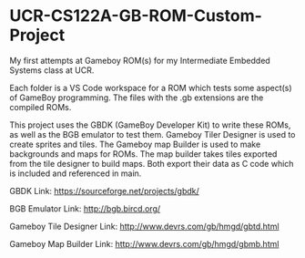 # UCR-CS122A-GB-ROM-Custom-Project
My first attempts at Gameboy ROM(s) for my Intermediate Embedded Systems class at UCR.

Each folder is a VS Code workspace for a ROM which tests some aspect(s) of GameBoy programming. The files with the .gb extensions are the compiled ROMs.

This project uses the GBDK (GameBoy Developer Kit) to write these ROMs, as well as the BGB emulator to test them. Gameboy Tiler Designer is used to create sprites and tiles. The Gameboy map Builder is used to make backgrounds and maps for ROMs. The map builder takes tiles exported from the tile designer to build maps. Both export their data as C code which is included and referenced in main.

GBDK Link: https://sourceforge.net/projects/gbdk/

BGB Emulator Link: http://bgb.bircd.org/

Gameboy Tile Designer Link: http://www.devrs.com/gb/hmgd/gbtd.html

Gameboy Map Builder Link: http://www.devrs.com/gb/hmgd/gbmb.html
